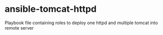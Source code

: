 # ansible-tomcat-httpd
Playbook file containing roles to deploy one httpd and multiple tomcat into remote server
